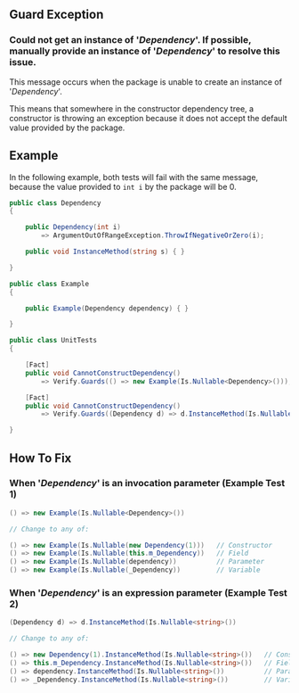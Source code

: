 ## Guard Exception
### Could not get an instance of '_Dependency_'. If possible, manually provide an instance of '_Dependency_' to resolve this issue.
This message occurs when the package is unable to create an instance of '_Dependency_'.

This means that somewhere in the constructor dependency tree, a constructor is throwing an exception because it does not accept the default value provided by the package.

## Example
In the following example, both tests will fail with the same message, because the value provided to `int i` by the package will be 0.
```csharp
public class Dependency
{

    public Dependency(int i)
        => ArgumentOutOfRangeException.ThrowIfNegativeOrZero(i);

    public void InstanceMethod(string s) { }

}

public class Example
{

    public Example(Dependency dependency) { }

}

public class UnitTests
{

    [Fact]
    public void CannotConstructDependency()
        => Verify.Guards(() => new Example(Is.Nullable<Dependency>()));

    [Fact]
    public void CannotConstructDependency()
        => Verify.Guards((Dependency d) => d.InstanceMethod(Is.Nullable<string>())));

}
```
## How To Fix
### When '_Dependency_' is an invocation parameter (Example Test 1)
```csharp
() => new Example(Is.Nullable<Dependency>())

// Change to any of:

() => new Example(Is.Nullable(new Dependency(1)))   // Constructor
() => new Example(Is.Nullable(this.m_Dependency))   // Field
() => new Example(Is.Nullable(dependency))          // Parameter
() => new Example(Is.Nullable(_Dependency))         // Variable
```
### When '_Dependency_' is an expression parameter (Example Test 2)
```csharp
(Dependency d) => d.InstanceMethod(Is.Nullable<string>())

// Change to any of:

() => new Dependency(1).InstanceMethod(Is.Nullable<string>())   // Constructor
() => this.m_Dependency.InstanceMethod(Is.Nullable<string>())   // Field
() => dependency.InstanceMethod(Is.Nullable<string>())          // Parameter
() => _Dependency.InstanceMethod(Is.Nullable<string>())         // Variable
```